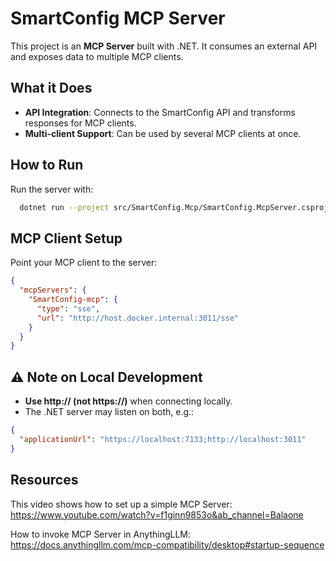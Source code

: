 # SmartConfig MCP Server

This project is an **MCP Server** built with .NET. It consumes an external API and exposes data to multiple MCP clients.

## What it Does

- **API Integration**: Connects to the SmartConfig API and transforms responses for MCP clients.
- **Multi-client Support**: Can be used by several MCP clients at once.

## How to Run

Run the server with:

```bash
  dotnet run --project src/SmartConfig.Mcp/SmartConfig.McpServer.csproj
```

## MCP Client Setup

Point your MCP client to the server:

```json
{
  "mcpServers": {
    "SmartConfig-mcp": {
      "type": "sse",
      "url": "http://host.docker.internal:3011/sse"
    }
  }
}
```

## ⚠️ Note on Local Development

- **Use http:// (not https://)** when connecting locally.
- The .NET server may listen on both, e.g.:

```json
{
  "applicationUrl": "https://localhost:7133;http://localhost:3011"
}
```

## Resources

This video shows how to set up a simple MCP Server:
https://www.youtube.com/watch?v=f1ginn9853o&ab_channel=Balaone

How to invoke MCP Server in AnythingLLM:
https://docs.anythingllm.com/mcp-compatibility/desktop#startup-sequence

